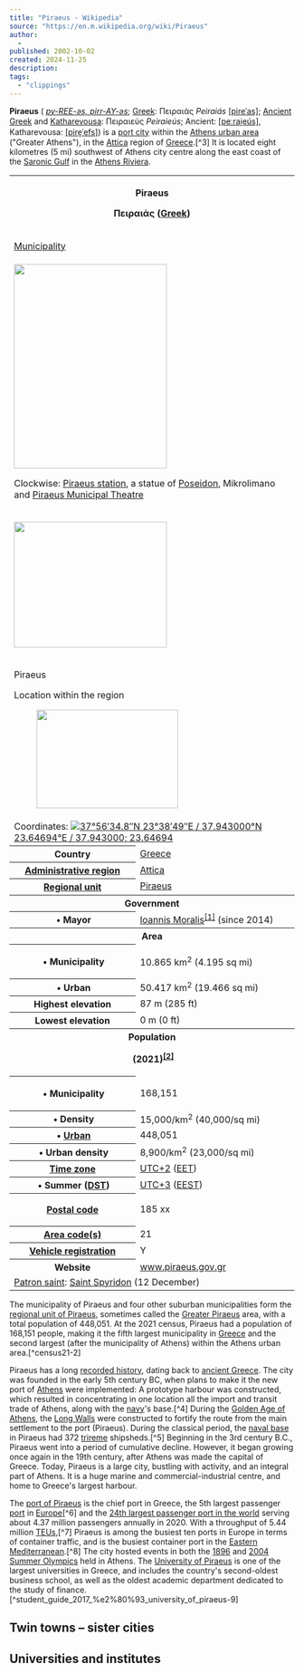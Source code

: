 ```yaml
---
title: "Piraeus - Wikipedia"
source: "https://en.m.wikipedia.org/wiki/Piraeus"
author:
  - 
published: 2002-10-02
created: 2024-11-25
description:
tags:
  - "clippings"
---
```

**Piraeus** ( [*py-REE\-əs, pirr-AY\-əs*](https://en.m.wikipedia.org/wiki/Help:Pronunciation_respelling_key "Help:Pronunciation respelling key"); [Greek](https://en.m.wikipedia.org/wiki/Greek_language "Greek language"): Πειραιάς *Peiraiás* [\[pireˈas\]](https://en.m.wikipedia.org/wiki/Help:IPA/Greek "Help:IPA/Greek"); [Ancient Greek](https://en.m.wikipedia.org/wiki/Ancient_Greek "Ancient Greek") and [Katharevousa](https://en.m.wikipedia.org/wiki/Katharevousa "Katharevousa"): Πειραιεύς *Peiraieús*; Ancient: [\[peːrai̯eús\]](https://en.m.wikipedia.org/wiki/Help:IPA/Greek "Help:IPA/Greek"), Katharevousa: [\[pire̞ˈefs\]](https://en.m.wikipedia.org/wiki/Help:IPA/Greek "Help:IPA/Greek")) is a [port city](https://en.m.wikipedia.org/wiki/Port#Ancient_Greece "Port") within the [Athens urban area](https://en.m.wikipedia.org/wiki/Athens_urban_area "Athens urban area") ("Greater Athens"), in the [Attica](https://en.m.wikipedia.org/wiki/Attica_\(region\) "Attica (region)") region of [Greece](https://en.m.wikipedia.org/wiki/Greece "Greece").[^3] It is located eight kilometres (5 mi) southwest of Athens city centre along the east coast of the [Saronic Gulf](https://en.m.wikipedia.org/wiki/Saronic_Gulf "Saronic Gulf") in the [Athens Riviera](https://en.m.wikipedia.org/wiki/Athens_Riviera "Athens Riviera").

<table><tbody><tr><th colspan="2"><p>Piraeus</p><div><p><span><span>Πειραιάς</span></span>&nbsp;<span>(<a href="https://en.m.wikipedia.org/wiki/Greek_language">Greek</a>)</span></p></div></th></tr><tr><td colspan="2"><div><p><a href="https://en.m.wikipedia.org/wiki/Municipalities_and_communities_of_Greece">Municipality</a></p></div></td></tr><tr><td colspan="2"><span><a href="https://en.m.wikipedia.org/wiki/File:Piraeus-collage-c.jpg"><img src="https://upload.wikimedia.org/wikipedia/commons/thumb/c/cd/Piraeus-collage-c.jpg/270px-Piraeus-collage-c.jpg" width="270" height="361"></a></span><div><p>Clockwise: <a href="https://en.m.wikipedia.org/wiki/Piraeus_station">Piraeus station</a>, a statue of <a href="https://en.m.wikipedia.org/wiki/Poseidon">Poseidon</a>, Mikrolimano and <a href="https://en.m.wikipedia.org/wiki/Piraeus_Municipal_Theatre">Piraeus Municipal Theatre</a></p></div></td></tr><tr><td colspan="2"><div><div><p><span><a href="https://en.m.wikipedia.org/wiki/File:Greece_location_map.svg"><img src="https://upload.wikimedia.org/wikipedia/commons/thumb/d/de/Greece_location_map.svg/270px-Greece_location_map.svg.png" width="270" height="222"></a></span></p><div><p><span><span><img src="https://upload.wikimedia.org/wikipedia/commons/thumb/0/0c/Red_pog.svg/6px-Red_pog.svg.png" width="6" height="6"></span></span></p><div><p>Piraeus</p></div></div></div><div><p>Location within the region</p><div><figure><a href="https://en.m.wikipedia.org/wiki/File:2011_Dimos_Pireos.png"><img src="https://upload.wikimedia.org/wikipedia/commons/thumb/0/05/2011_Dimos_Pireos.png/250px-2011_Dimos_Pireos.png" width="250" height="174"></a><figcaption></figcaption></figure></div></div></div></td></tr><tr><td colspan="2">Coordinates: <span><span><span><img src="https://upload.wikimedia.org/wikipedia/commons/thumb/5/55/WMA_button2b.png/17px-WMA_button2b.png"><a href="https://geohack.toolforge.org/geohack.php?pagename=Piraeus&amp;params=37_56_34.8_N_23_38_49_E_type:city(168151)_region:GR-I"><span><span><span>37°56′34.8″N</span> <span>23°38′49″E</span></span></span><span>﻿ / ﻿</span><span><span>37.943000°N 23.64694°E</span><span>﻿ / <span>37.943000; 23.64694</span></span></span></a></span></span></span></td></tr><tr><th scope="row">Country</th><td><a href="https://en.m.wikipedia.org/wiki/Greece">Greece</a></td></tr><tr><th scope="row"><a href="https://en.m.wikipedia.org/wiki/Regions_of_Greece">Administrative region</a></th><td><a href="https://en.m.wikipedia.org/wiki/Attica_(region)">Attica</a></td></tr><tr><th scope="row"><a href="https://en.m.wikipedia.org/wiki/Regional_units_of_Greece">Regional unit</a></th><td><a href="https://en.m.wikipedia.org/wiki/Piraeus_(regional_unit)">Piraeus</a></td></tr><tr><th colspan="2">Government</th></tr><tr><th scope="row">&nbsp;•&nbsp;Mayor</th><td><a href="https://en.m.wikipedia.org/wiki/Ioannis_Moralis">Ioannis Moralis</a><sup><a href="https://en.m.wikipedia.org/wiki/#cite_note-mayor-1"><span>[</span>1<span>]</span></a></sup> (since 2014)</td></tr><tr><th colspan="2">Area</th></tr><tr><th scope="row"><p>&nbsp;•&nbsp;Municipality</p></th><td>10.865&nbsp;km<sup>2</sup> (4.195&nbsp;sq&nbsp;mi)</td></tr><tr><th scope="row">&nbsp;•&nbsp;Urban</th><td>50.417&nbsp;km<sup>2</sup> (19.466&nbsp;sq&nbsp;mi)</td></tr><tr><th scope="row">Highest&nbsp;elevation</th><td>87&nbsp;m (285&nbsp;ft)</td></tr><tr><th scope="row">Lowest&nbsp;elevation</th><td>0&nbsp;m (0&nbsp;ft)</td></tr><tr><th colspan="2">Population<p><span>&nbsp;</span>(2021)<sup><a href="https://en.m.wikipedia.org/wiki/#cite_note-census21-2"><span>[</span>2<span>]</span></a></sup></p></th></tr><tr><th scope="row"><p>&nbsp;•&nbsp;Municipality</p></th><td>168,151</td></tr><tr><th scope="row">&nbsp;•&nbsp;Density</th><td>15,000/km<sup>2</sup> (40,000/sq&nbsp;mi)</td></tr><tr><th scope="row">&nbsp;•&nbsp;<a href="https://en.m.wikipedia.org/wiki/Urban_area">Urban</a></th><td>448,051</td></tr><tr><th scope="row">&nbsp;•&nbsp;Urban&nbsp;density</th><td>8,900/km<sup>2</sup> (23,000/sq&nbsp;mi)</td></tr><tr><th scope="row"><a href="https://en.m.wikipedia.org/wiki/Time_zone">Time zone</a></th><td><a href="https://en.m.wikipedia.org/wiki/UTC%2B2">UTC+2</a> (<a href="https://en.m.wikipedia.org/wiki/Eastern_European_Time">EET</a>)</td></tr><tr><th scope="row"><span>&nbsp;•&nbsp;Summer (<a href="https://en.m.wikipedia.org/wiki/Daylight_saving_time">DST</a>)</span></th><td><a href="https://en.m.wikipedia.org/wiki/UTC%2B3">UTC+3</a> (<a href="https://en.m.wikipedia.org/wiki/Eastern_European_Summer_Time">EEST</a>)</td></tr><tr><th scope="row"><a href="https://en.m.wikipedia.org/wiki/Postal_codes_in_Greece">Postal code</a></th><td><p>185 xx</p></td></tr><tr><th scope="row"><a href="https://en.m.wikipedia.org/wiki/Telephone_numbers_in_Greece">Area code(s)</a></th><td>21</td></tr><tr><th scope="row"><a href="https://en.m.wikipedia.org/wiki/Vehicle_registration_plates_of_Greece">Vehicle registration</a></th><td>Υ</td></tr><tr><th scope="row">Website</th><td><a href="https://www.piraeus.gov.gr/">www.piraeus.gov.gr</a></td></tr><tr><td colspan="2"><a href="https://en.m.wikipedia.org/wiki/Patron_saint">Patron saint</a>: <a href="https://en.m.wikipedia.org/wiki/Saint_Spyridon">Saint Spyridon</a> (12 December)</td></tr></tbody></table>

The municipality of Piraeus and four other suburban municipalities form the [regional unit of Piraeus](https://en.m.wikipedia.org/wiki/Piraeus_\(regional_unit\) "Piraeus (regional unit)"), sometimes called the [Greater Piraeus](https://en.m.wikipedia.org/wiki/Greater_Piraeus "Greater Piraeus") area, with a total population of 448,051. At the 2021 census, Piraeus had a population of 168,151 people, making it the fifth largest municipality in [Greece](https://en.m.wikipedia.org/wiki/Greece "Greece") and the second largest (after the municipality of Athens) within the Athens urban area.[^census21-2]

Piraeus has a long [recorded history](https://en.m.wikipedia.org/wiki/Recorded_history "Recorded history"), dating back to [ancient Greece](https://en.m.wikipedia.org/wiki/Ancient_Greece "Ancient Greece"). The city was founded in the early 5th century BC, when plans to make it the new port of [Athens](https://en.m.wikipedia.org/wiki/Classical_Athens "Classical Athens") were implemented: A prototype harbour was constructed, which resulted in concentrating in one location all the import and transit trade of Athens, along with the [navy](https://en.m.wikipedia.org/wiki/Athenian_navy "Athenian navy")'s base.[^4] During the [Golden Age of Athens](https://en.m.wikipedia.org/wiki/Golden_Age_of_Athens "Golden Age of Athens"), the [Long Walls](https://en.m.wikipedia.org/wiki/Long_Walls "Long Walls") were constructed to fortify the route from the main settlement to the port (Piraeus). During the classical period, the [naval base](https://en.m.wikipedia.org/wiki/Naval_base "Naval base") in Piraeus had 372 [trireme](https://en.m.wikipedia.org/wiki/Trireme "Trireme") shipsheds.[^5] Beginning in the 3rd century B.C., Piraeus went into a period of cumulative decline. However, it began growing once again in the 19th century, after Athens was made the capital of Greece. Today, Piraeus is a large city, bustling with activity, and an integral part of Athens. It is a huge marine and commercial-industrial centre, and home to Greece's largest harbour.

The [port of Piraeus](https://en.m.wikipedia.org/wiki/Port_of_Piraeus "Port of Piraeus") is the chief port in Greece, the 5th largest passenger [port](https://en.m.wikipedia.org/wiki/Port "Port") in [Europe](https://en.m.wikipedia.org/wiki/Europe "Europe")[^6] and the [24th largest passenger port in the world](https://en.m.wikipedia.org/wiki/List_of_busiest_cruise_ports_by_passengers "List of busiest cruise ports by passengers") serving about 4.37 million passengers annually in 2020. With a throughput of 5.44 million [TEUs](https://en.m.wikipedia.org/wiki/Twenty-foot_equivalent_unit "Twenty-foot equivalent unit"),[^7] Piraeus is among the busiest ten ports in Europe in terms of container traffic, and is the busiest container port in the [Eastern Mediterranean](https://en.m.wikipedia.org/wiki/Eastern_Mediterranean "Eastern Mediterranean").[^8] The city hosted events in both the [1896](https://en.m.wikipedia.org/wiki/1896_Summer_Olympics "1896 Summer Olympics") and [2004 Summer Olympics](https://en.m.wikipedia.org/wiki/2004_Summer_Olympics "2004 Summer Olympics") held in Athens. The [University of Piraeus](https://en.m.wikipedia.org/wiki/University_of_Piraeus "University of Piraeus") is one of the largest universities in Greece, and includes the country's second-oldest business school, as well as the oldest academic department dedicated to the study of finance.[^student_guide_2017_%e2%80%93_university_of_piraeus-9]

## Twin towns – sister cities

## Universities and institutes